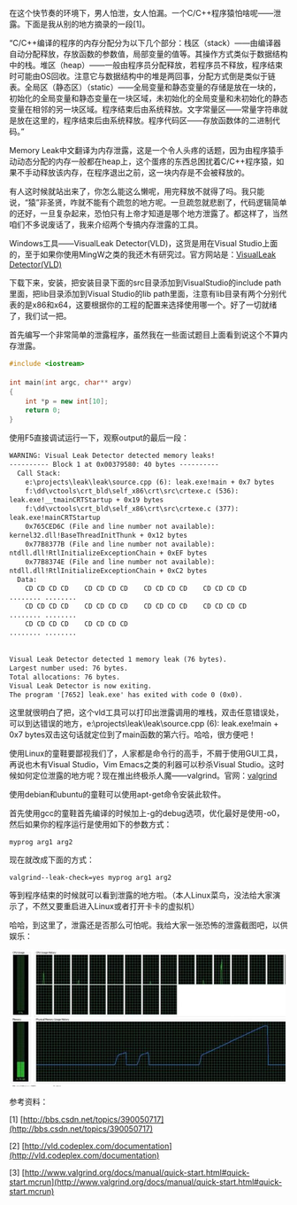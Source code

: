 <!-- 
.. link: 
.. description: 
.. tags: 内存泄露,C++,VisualLeak Detector,valgrind
.. date: 2012/11/18 00:31:01
.. title: 内存泄露，我擦
.. slug: oh-memory-leak
-->

在这个快节奏的环境下，男人怕泄，女人怕漏。一个C/C++程序猿怕啥呢——泄露。下面是我从别的地方摘录的一段[1]。

“C/C++编译的程序的内存分配分为以下几个部分：栈区（stack）——由编译器自动分配释放，存放函数的参数值，局部变量的值等。其操作方式类似于数据结构中的栈。堆区（heap）——一般由程序员分配释放，若程序员不释放，程序结束时可能由OS回收。注意它与数据结构中的堆是两回事，分配方式倒是类似于链表。全局区（静态区）（static）——全局变量和静态变量的存储是放在一块的，初始化的全局变量和静态变量在一块区域，未初始化的全局变量和未初始化的静态变量在相邻的另一块区域。程序结束后由系统释放。文字常量区——常量字符串就是放在这里的，程序结束后由系统释放。程序代码区——存放函数体的二进制代码。”

Memory Leak中文翻译为内存泄露，这是一个令人头疼的话题，因为由程序猿手动动态分配的内存一般都在heap上，这个蛋疼的东西总困扰着C/C++程序猿，如果不手动释放该内存，在程序退出之前，这一块内存是不会被释放的。

有人这时候就站出来了，你怎么能这么懒呢，用完释放不就得了吗。我只能说，“猿”非圣贤，咋就不能有个疏忽的地方呢。一旦疏忽就悲剧了，代码逻辑简单的还好，一旦复杂起来，恐怕只有上帝才知道是哪个地方泄露了。都这样了，当然咱们不多说废话了，我来介绍两个专搞内存泄露的工具。

Windows工具——VisualLeak Detector(VLD)，这货是用在Visual Studio上面的，至于如果你使用MingW之类的我还木有研究过。官方网站是：[VisualLeak Detector(VLD)](http://vld.codeplex.com/ "http://vld.codeplex.com/")

下载下来，安装，把安装目录下面的src目录添加到VisualStudio的include path里面，把lib目录添加到Visual Studio的lib path里面，注意有lib目录有两个分别代表的是x86和x64，这要根据你的工程的配置来选择使用哪一个。好了一切就绪了，我们试一把。

首先编写一个非常简单的泄露程序，虽然我在一些面试题目上面看到说这个不算内存泄露。

```CPP
#include <iostream>
					  
int main(int argc, char** argv)
{
	int *p = new int[10];
	return 0;
}
```

使用F5直接调试运行一下，观察output的最后一段：

    WARNING: Visual Leak Detector detected memory leaks!
    ---------- Block 1 at 0x00379580: 40 bytes ----------
      Call Stack:
        e:\projects\leak\leak\source.cpp (6): leak.exe!main + 0x7 bytes
        f:\dd\vctools\crt_bld\self_x86\crt\src\crtexe.c (536): leak.exe!__tmainCRTStartup + 0x19 bytes
        f:\dd\vctools\crt_bld\self_x86\crt\src\crtexe.c (377): leak.exe!mainCRTStartup
        0x765CED6C (File and line number not available): kernel32.dll!BaseThreadInitThunk + 0x12 bytes
        0x77B8377B (File and line number not available): ntdll.dll!RtlInitializeExceptionChain + 0xEF bytes
        0x77B8374E (File and line number not available): ntdll.dll!RtlInitializeExceptionChain + 0xC2 bytes
      Data:
        CD CD CD CD    CD CD CD CD    CD CD CD CD    CD CD CD CD     ........ ........
        CD CD CD CD    CD CD CD CD    CD CD CD CD    CD CD CD CD     ........ ........
        CD CD CD CD    CD CD CD CD                                   ........ ........
                      
                      
    Visual Leak Detector detected 1 memory leak (76 bytes).
    Largest number used: 76 bytes.
    Total allocations: 76 bytes.
    Visual Leak Detector is now exiting.
    The program '[7652] leak.exe' has exited with code 0 (0x0).

这里就很明白了把，这个vld工具可以打印出泄露调用的堆栈，双击任意错误处，可以到达错误的地方，e:\projects\leak\leak\source.cpp (6): leak.exe!main + 0x7 bytes双击这句话就定位到了main函数的第六行。哈哈，很方便吧！

使用Linux的童鞋要鄙视我们了，人家都是命令行的高手，不屑于使用GUI工具，再说也木有Visual Studio，Vim Emacs之类的利器可以秒杀Visual Studio。这时候如何定位泄露的地方呢？现在推出终极杀人魔——valgrind。官网：[valgrind](http://www.valgrind.org "http://www.valgrind.org")

使用debian和ubuntu的童鞋可以使用apt-get命令安装此软件。

首先使用gcc的童鞋首先编译的时候加上-g的debug选项，优化最好是使用-o0，然后如果你的程序运行是使用如下的参数方式：

	myprog arg1 arg2

现在就改成下面的方式：

	valgrind--leak-check=yes myprog arg1 arg2

等到程序结束的时候就可以看到泄露的地方啦。（本人Linux菜鸟，没法给大家演示了，不然又要重启进入Linux或者打开卡卡的虚拟机）

哈哈，到这里了，泄露还是否那么可怕呢。我给大家一张恐怖的泄露截图吧，以供娱乐：

![image](../galleries/memory-leak/leak.jpg)

参考资料：

[1] [http://bbs.csdn.net/topics/390050717](http://bbs.csdn.net/topics/390050717)

[2] [http://vld.codeplex.com/documentation](http://vld.codeplex.com/documentation)

[3] [http://www.valgrind.org/docs/manual/quick-start.html#quick-start.mcrun](http://www.valgrind.org/docs/manual/quick-start.html#quick-start.mcrun)